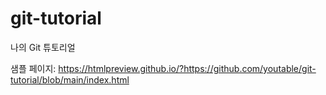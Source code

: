 # git-tutorial
나의 Git 튜토리얼

샘플 페이지:
https://htmlpreview.github.io/?https://github.com/youtable/git-tutorial/blob/main/index.html
